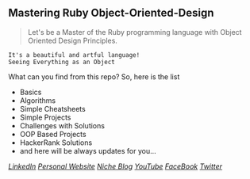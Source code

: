 ## Mastering Ruby Object-Oriented-Design

> Let's be a Master of the Ruby programming language with Object
> Oriented Design Principles.

    It's a beautiful and artful language!  
    Seeing Everything as an Object

What can you find from this repo?   So, here is the list
 - Basics
 - Algorithms
 - Simple Cheatsheets
 - Simple Projects
 - Challenges with Solutions
 - OOP Based Projects
 - HackerRank Solutions
 - and here will be always updates for you...


*[LinkedIn](https://linkedin.com/in/muminjon-abduraimov/)*   *[Personal Website](http://muminjon.com/)*
*[Niche Blog](https://delphi.uz/)* *[YouTube](https://youtube.com/MuminjonAbduraimov)*
*[FaceBook](https://www.facebook.com/muminjon.abduraimov?ref=bookmarks)*    *[Twitter](https://twitter.com/MuminjonGuru)*
